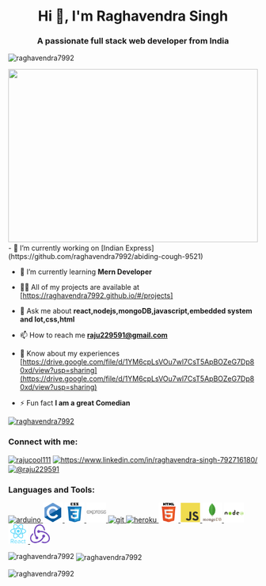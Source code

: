 <h1 align="center">Hi 👋, I'm Raghavendra Singh</h1>
<h3 align="center">A passionate full stack web developer from India</h3>

<p align="left"> <img src="https://komarev.com/ghpvc/?username=raghavendra7992&label=Visitors&color=48b40e&style=flat-square" alt="raghavendra7992" /> </p>
<img height="350px" width="100%" src="https://c8.alamy.com/comp/W3XFX2/full-stack-developer-with-digital-java-code-text-full-stack-developer-and-computer-software-coding-vector-concept-programming-coding-script-java-di-W3XFX2.jpg">
- 🔭 I’m currently working on [Indian Express](https://github.com/raghavendra7992/abiding-cough-9521)

- 🌱 I’m currently learning **Mern Developer**

- 👨‍💻 All of my projects are available at [https://raghavendra7992.github.io/#/projects]

- 💬 Ask me about **react,nodejs,mongoDB,javascript,embedded system and Iot,css,html**

- 📫 How to reach me **raju229591@gmail.com**

- 📄 Know about my experiences [https://drive.google.com/file/d/1YM6cpLsVOu7wl7CsT5ApBOZeG7Dp80xd/view?usp=sharing](https://drive.google.com/file/d/1YM6cpLsVOu7wl7CsT5ApBOZeG7Dp80xd/view?usp=sharing)

- ⚡ Fun fact **I am a great Comedian**
<p align="left"> <a href="https://github.com/ryo-ma/github-profile-trophy"><img src="https://github-profile-trophy.vercel.app/?username=raghavendra7992" alt="raghavendra7992" /></a> </p>
<h3 align="left">Connect with me:</h3>
<p align="left">
<a href="https://twitter.com/rajucool111" target="blank"><img align="center" src="https://raw.githubusercontent.com/rahuldkjain/github-profile-readme-generator/master/src/images/icons/Social/twitter.svg" alt="rajucool111" height="30" width="40" /></a>
<a href="https://linkedin.com/in/https://www.linkedin.com/in/raghavendra-singh-792716180/" target="blank"><img align="center" src="https://raw.githubusercontent.com/rahuldkjain/github-profile-readme-generator/master/src/images/icons/Social/linked-in-alt.svg" alt="https://www.linkedin.com/in/raghavendra-singh-792716180/" height="30" width="40" /></a>
<a href="https://medium.com/@raju229591" target="blank"><img align="center" src="https://raw.githubusercontent.com/rahuldkjain/github-profile-readme-generator/master/src/images/icons/Social/medium.svg" alt="@raju229591" height="30" width="40" /></a>
</p>

<h3 align="left">Languages and Tools:</h3>
<p align="left"> <a href="https://www.arduino.cc/" target="_blank" rel="noreferrer"> <img src="https://cdn.worldvectorlogo.com/logos/arduino-1.svg" alt="arduino" width="40" height="40"/> </a> <a href="https://www.cprogramming.com/" target="_blank" rel="noreferrer"> <img src="https://raw.githubusercontent.com/devicons/devicon/master/icons/c/c-original.svg" alt="c" width="40" height="40"/> </a> <a href="https://www.w3schools.com/css/" target="_blank" rel="noreferrer"> <img src="https://raw.githubusercontent.com/devicons/devicon/master/icons/css3/css3-original-wordmark.svg" alt="css3" width="40" height="40"/> </a> <a href="https://expressjs.com" target="_blank" rel="noreferrer"> <img src="https://raw.githubusercontent.com/devicons/devicon/master/icons/express/express-original-wordmark.svg" alt="express" width="40" height="40"/> </a> <a href="https://git-scm.com/" target="_blank" rel="noreferrer"> <img src="https://www.vectorlogo.zone/logos/git-scm/git-scm-icon.svg" alt="git" width="40" height="40"/> </a> <a href="https://heroku.com" target="_blank" rel="noreferrer"> <img src="https://www.vectorlogo.zone/logos/heroku/heroku-icon.svg" alt="heroku" width="40" height="40"/> </a> <a href="https://www.w3.org/html/" target="_blank" rel="noreferrer"> <img src="https://raw.githubusercontent.com/devicons/devicon/master/icons/html5/html5-original-wordmark.svg" alt="html5" width="40" height="40"/> </a> <a href="https://developer.mozilla.org/en-US/docs/Web/JavaScript" target="_blank" rel="noreferrer"> <img src="https://raw.githubusercontent.com/devicons/devicon/master/icons/javascript/javascript-original.svg" alt="javascript" width="40" height="40"/> </a> <a href="https://www.mongodb.com/" target="_blank" rel="noreferrer"> <img src="https://raw.githubusercontent.com/devicons/devicon/master/icons/mongodb/mongodb-original-wordmark.svg" alt="mongodb" width="40" height="40"/> </a> <a href="https://nodejs.org" target="_blank" rel="noreferrer"> <img src="https://raw.githubusercontent.com/devicons/devicon/master/icons/nodejs/nodejs-original-wordmark.svg" alt="nodejs" width="40" height="40"/> </a> <a href="https://reactjs.org/" target="_blank" rel="noreferrer"> <img src="https://raw.githubusercontent.com/devicons/devicon/master/icons/react/react-original-wordmark.svg" alt="react" width="40" height="40"/> </a> <a href="https://redux.js.org" target="_blank" rel="noreferrer"> <img src="https://raw.githubusercontent.com/devicons/devicon/master/icons/redux/redux-original.svg" alt="redux" width="40" height="40"/> </a> </p>

<p><img align="left" src="https://github-readme-stats.vercel.app/api/top-langs?username=raghavendra7992&show_icons=true&theme=tokyonight&locale=en&layout=compact" alt="raghavendra7992" /></p>

<p>&nbsp;<img align="center" src="https://github-readme-stats.vercel.app/api?username=raghavendra7992&show_icons=true&theme=merko&hide_border=true&cache_seconds=1803&locale=en" alt="raghavendra7992" /></p>

<p><img align="center" src="https://github-readme-streak-stats.herokuapp.com/?user=raghavendra7992&theme=highcontrast" alt="raghavendra7992" /></p>
